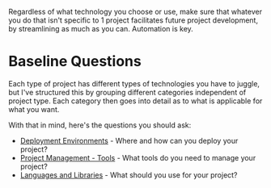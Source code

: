 Regardless of what technology you choose or use, make sure that whatever you do that isn't specific to 1 project facilitates future project development, by streamlining as much as you can. Automation is key.

# Baseline Questions
Each type of project has different types of technologies you have to juggle, but I've structured this by grouping different categories independent of project type. Each category then goes into detail as to what is applicable for what you want.

With that in mind, here's the questions you should ask:
 - [Deployment Environments](Deployment%20Environments) - Where and how can you deploy your project?
 - [Project Management - Tools](Project%20Management%20-%20Tools) - What tools do you need to manage your project?
 - [Languages and Libraries](Languages%20and%20Libraries) - What should you use for your project?
